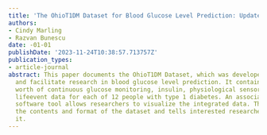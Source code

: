 ```yaml
---
title: 'The OhioT1DM Dataset for Blood Glucose Level Prediction: Update 2020'
authors:
- Cindy Marling
- Razvan Bunescu
date: -01-01
publishDate: '2023-11-24T10:38:57.713757Z'
publication_types:
- article-journal
abstract: This paper documents the OhioT1DM Dataset, which was developed to promote
  and facilitate research in blood glucose level prediction. It contains eight weeks’
  worth of continuous glucose monitoring, insulin, physiological sensor, and self-reported
  lifeevent data for each of 12 people with type 1 diabetes. An associated graphical
  software tool allows researchers to visualize the integrated data. The paper details
  the contents and format of the dataset and tells interested researchers how to obtain
  it.
---
```

